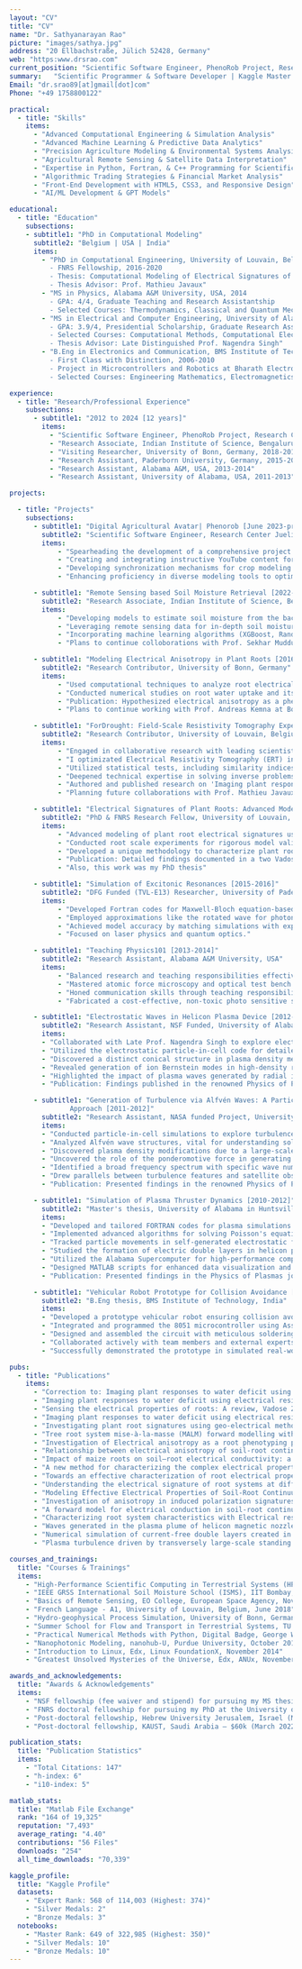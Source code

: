 ```yaml
---
layout: "CV"
title: "CV"
name: "Dr. Sathyanarayan Rao"
picture: "images/sathya.jpg"
address: "20 Ellbachstraße, Jülich 52428, Germany"
web: "https:www.drsrao.com"
current_position: "Scientific Software Engineer, PhenoRob Project, Research Center, Juelich, Germany"
summary:   "Scientific Programmer & Software Developer | Kaggle Master (Top 2%) | Expertise in Computational Simulations, Data Analytics, & Engineering | Silver Kaggle Medals: Random Forest & XGBoost | Proficient: Python, MATLAB, FORTRAN | Frontend Dev: HTML & CSS | PhD: Computational Modeling of Plant Roots | Researcher"
Email: "dr.srao89[at]gmail[dot]com"
Phone: "+49 1758800122"

practical:
  - title: "Skills"
    items:
      - "Advanced Computational Engineering & Simulation Analysis"
      - "Advanced Machine Learning & Predictive Data Analytics"
      - "Precision Agriculture Modeling & Environmental Systems Analysis"
      - "Agricultural Remote Sensing & Satellite Data Interpretation"
      - "Expertise in Python, Fortran, & C++ Programming for Scientific Computing"
      - "Algorithmic Trading Strategies & Financial Market Analysis"
      - "Front-End Development with HTML5, CSS3, and Responsive Design"
      - "AI/ML Development & GPT Models"

educational:
  - title: "Education"
    subsections:
    - subtitle1: "PhD in Computational Modeling"
      subtitle2: "Belgium | USA | India"
      items:
        - "PhD in Computational Engineering, University of Louvain, Belgium, 2020
          - FNRS Fellowship, 2016-2020
          - Thesis: Computational Modeling of Electrical Signatures of Plant Roots
          - Thesis Advisor: Prof. Mathieu Javaux"
        - "MS in Physics, Alabama A&M University, USA, 2014
          - GPA: 4/4, Graduate Teaching and Research Assistantship
          - Selected Courses: Thermodynamics, Classical and Quantum Mechanics, Optics, Laser Physics, Statistical Mechanics, Nanophotonics"
        - "MS in Electrical and Computer Engineering, University of Alabama in Huntsville, USA, 2012
          - GPA: 3.9/4, Presidential Scholarship, Graduate Research Assistantship
          - Selected Courses: Computational Methods, Computational Electromagnetics, Signal Processing, Advanced Radar Engineering, Space Plasma Physics, Stochastic and Random Processes
          - Thesis Advisor: Late Distinguished Prof. Nagendra Singh"
        - "B.Eng in Electronics and Communication, BMS Institute of Technology, Bengaluru, India, 2010
          - First Class with Distinction, 2006-2010
          - Project in Microcontrollers and Robotics at Bharath Electronics Limited
          - Selected Courses: Engineering Mathematics, Electromagnetics, Satellite Communication, Antenna Engineering, Signal Processing, Linear Integrated Circuits"

experience:
  - title: "Research/Professional Experience"
    subsections:
      - subtitle1: "2012 to 2024 [12 years]"
        items:
          - "Scientific Software Engineer, PhenoRob Project, Research Center, Juelich, Germany, 2023-"
          - "Research Associate, Indian Institute of Science, Bengaluru, India, 2022-2023"
          - "Visiting Researcher, University of Bonn, Germany, 2018-2019"
          - "Research Assistant, Paderborn University, Germany, 2015-2016"
          - "Research Assistant, Alabama A&M, USA, 2013-2014"
          - "Research Assistant, University of Alabama, USA, 2011-2013"  

projects:

  - title: "Projects"
    subsections:
      - subtitle1: "Digital Agricultural Avatar| Phenorob [June 2023-present]"  
        subtitle2: "Scientific Software Engineer, Research Center Juelich, Germany" 
        items:
            - "Spearheading the development of a comprehensive project website using Hugo, JavaScript, CSS, and HTML, focusing on enhancing user experience and interactive features for agricultural modeling tools."
            - "Creating and integrating instructive YouTube content for broad audience outreach and training, including screen-recorded tutorials for tool installation and usage, thereby facilitating easier adoption of agricultural models."
            - "Developing synchronization mechanisms for crop modeling tools across various programming languages (Java, Python, C++), including the implementation of Python wrappers to standardize time steps and facilitate efficient coupling processes."
            - "Enhancing proficiency in diverse modeling tools to optimize agricultural practices such as irrigation management, utilizing these tools for varied applications in agriculture to promote sustainable practices."

      - subtitle1: "Remote Sensing based Soil Moisture Retrieval [2022-present]"
        subtitle2: "Research Associate, Indian Institute of Science, Bengaluru, India"
        items:
            - "Developing models to estimate soil moisture from the backscatter signatures in Berambadi Watershed, Karnataka, India."
            - "Leveraging remote sensing data for in-depth soil moisture level analysis."
            - "Incorporating machine learning algorithms (XGBoost, Random Forest) to enhance the accuracy of soil moisture estimations"
            - "Plans to continue colloborations with Prof. Sekhar Muddu at IISc sometime in the future regarding web application development for the usage of farmers in Berambadi watershed."

      - subtitle1: "Modeling Electrical Anisotropy in Plant Roots [2016-2020]"
        subtitle2: "Research Contributor, University of Bonn, Germany"
        items:
            - "Used computational techniques to analyze root electrical signatures in Geo-electric measurements."
            - "Conducted numerical studies on root water uptake and its impact on electrical signatures."
            - "Publication: Hypothesized electrical anisotropy as a phenotyping parameter at a research conference."
            - "Plans to continue working with Prof. Andreas Kemna at Bonn in the future regarding code development."

      - subtitle1: "ForDrought: Field-Scale Resistivity Tomography Experiments [2017-2021]"
        subtitle2: "Research Contributor, University of Louvain, Belgium"
        items:
            - "Engaged in collaborative research with leading scientists at TU Wien and Bonn, gaining in-depth insights into crop imaging using Resistivity Tomography Method."
            - "I optimizated Electrical Resistivity Tomography (ERT) inversions by using information from synthetic experiments or computer simulations."
            - "Utilized statistical tests, including similarity indices, to validate ERT images, enhancing the accuracy and reliability of tomography experiments."
            - "Deepened technical expertise in solving inverse problems specific to tomography experiments, contributing to advancements in agricultural imaging methodologies."
            - "Authored and published research on 'Imaging plant responses to water deficit using electrical resistivity tomography' in the renowned Plant and Soil journal, demonstrating significant findings in the field."
            - "Planning future collaborations with Prof. Mathieu Javaux at Louvain for the publication of pending work related to the ForDrought project, aiming to contribute further to the field."

      - subtitle1: "Electrical Signatures of Plant Roots: Advanced Modeling [2016-2020]"
        subtitle2: "PhD & FNRS Research Fellow, University of Louvain, Belgium"
        items:
            - "Advanced modeling of plant root electrical signatures using finite element analysis."
            - "Conducted root scale experiments for rigorous model validation."
            - "Developed a unique methodology to characterize plant roots' electrical properties."
            - "Publication: Detailed findings documented in a two Vadose zone journal publication."
            - "Also, this work was my PhD thesis"

      - subtitle1: "Simulation of Excitonic Resonances [2015-2016]"
        subtitle2: "DFG Funded (TVL-E13) Researcher, University of Paderborn, Germany"
        items:
            - "Developed Fortran codes for Maxwell-Bloch equation-based simulations of excitonic resonances."
            - "Employed approximations like the rotated wave for photon delay in a two level quantum system."
            - "Achieved model accuracy by matching simulations with experimental data."
            - "Focused on laser physics and quantum optics."

      - subtitle1: "Teaching Physics101 [2013-2014]"
        subtitle2: "Research Assistant, Alabama A&M University, USA"
        items:
            - "Balanced research and teaching responsibilities effectively."
            - "Mastered atomic force microscopy and optical test bench usage for photonics research."
            - "Honed communication skills through teaching responsibilities."
            - "Fabricated a cost-effective, non-toxic photo sensitive substrate for biosensing applications."

      - subtitle1: "Electrostatic Waves in Helicon Plasma Device [2012-2013]"
        subtitle2: "Research Assistant, NSF Funded, University of Alabama in Huntsville, USA"
        items:
        - "Collaborated with Late Prof. Nagendra Singh to explore electrostatic waves in helicon plasma devices."
        - "Utilized the electrostatic particle-in-cell code for detailed analysis."
        - "Discovered a distinct conical structure in plasma density measurements."
        - "Revealed generation of ion Bernstein modes in high-density regions."
        - "Highlighted the impact of plasma waves generated by radial ion beams on plasma plume structure."
        - "Publication: Findings published in the renowned Physics of Plasmas journal."

      - subtitle1: "Generation of Turbulence via Alfvén Waves: A Particle-in-Cell Simulation
               Approach [2011-2012]"
        subtitle2: "Research Assistant, NASA funded Project, University of Alabama in Huntsville, USA"
        items:
        - "Conducted particle-in-cell simulations to explore turbulence caused by Alfvén waves."
        - "Analyzed Alfvén wave structures, vital for understanding solar dynamics."
        - "Discovered plasma density modifications due to a large-scale standing shear Alfvén wave (LS-SAW)."
        - "Uncovered the role of the ponderomotive force in generating non-thermal plasma features."
        - "Identified a broad frequency spectrum with specific wave numbers, hinting at non-local parametric decay."
        - "Drew parallels between turbulence features and satellite observations in space plasmas."
        - "Publication: Presented findings in the renowned Physics of Plasmas journal."

      - subtitle1: "Simulation of Plasma Thruster Dynamics [2010-2012]"
        subtitle2: "Master's thesis, University of Alabama in Huntsville, USA"
        items:
        - "Developed and tailored FORTRAN codes for plasma simulations."
        - "Implemented advanced algorithms for solving Poisson's equations."
        - "Tracked particle movements in self-generated electrostatic fields innovatively."
        - "Studied the formation of electric double layers in helicon plasma devices."
        - "Utilized the Alabama Supercomputer for high-performance computing tasks."
        - "Designed MATLAB scripts for enhanced data visualization and processing."
        - "Publication: Presented findings in the Physics of Plasmas journal."

      - subtitle1: "Vehicular Robot Prototype for Collision Avoidance [2010]"
        subtitle2: "B.Eng thesis, BMS Institute of Technology, India"
        items:
        - "Developed a prototype vehicular robot ensuring collision avoidance."
        - "Integrated and programmed the 8051 microcontroller using Assembly language and HDL Verilog."
        - "Designed and assembled the circuit with meticulous soldering techniques."
        - "Collaborated actively with team members and external experts from Bharath Electronics Ltd."
        - "Successfully demonstrated the prototype in simulated real-world scenarios."

pubs:
  - title: "Publications"
    items:
      - "Correction to: Imaging plant responses to water deficit using electrical resistivity tomography, Plant and Soil, 2021."
      - "Imaging plant responses to water deficit using electrical resistivity tomography (vol 454, pg 261, 2020), PLANT AND SOIL, 2020."
      - "Sensing the electrical properties of roots: A review, Vadose Zone Journal, 2020."
      - "Imaging plant responses to water deficit using electrical resistivity tomography, Plant and Soil, 2020."
      - "Investigating plant root signatures using geo-electrical methods, UCL-Université Catholique de Louvain, 2020."
      - "Tree root system mise-à-la-masse (MALM) forward modelling with explicit representation of root structure, Geophysical Research Abstracts, 2019."
      - "Investigation of Electrical anisotropy as a root phenotyping parameter: Numerical study with root water uptake, Geophysical Research Abstracts, 2019."
      - "Relationship between electrical anisotropy of soil-root continuum and geometrical architecture of root system, NATIONAL SYMPOSIUM FOR APPLIED BIOLOGICAL SCIENCES, 2019."
      - "Impact of maize roots on soil–root electrical conductivity: a simulation study, Vadose zone journal, 2019."
      - "A new method for characterizing the complex electrical properties of root segments, 2018."
      - "Towards an effective characterization of root electrical properties: a spectroscopic approach, 5th International Workshop on Induced Polarization, 2018."
      - "Understanding the electrical signature of root systems at different scales to improve agrogeophysical applications, AGU Fall Meeting Abstracts, 2018."
      - "Modeling Effective Electrical Properties of Soil-Root Continuum to Discriminate Root Traits, AGU Fall Meeting Abstracts, 2018."
      - "Investigation of anisotropy in induced polarization signatures of maize root–soil continuum: A virtual rhizotron study, Poster presented at International Conference on Terrestrial Systems Research, 2018."
      - "A forward model for electrical conduction in soil-root continuum: a virtual rhizotron study, 4th International Workshop on Geoelectrical Monitoring (GELMON), 2017."
      - "Characterizing root system characteristics with Electrical resistivity Tomography: a virtual rhizotron simulation, EGU General Assembly Conference Abstracts, 2017."
      - "Waves generated in the plasma plume of helicon magnetic nozzle, Physics of Plasmas, 2013."
      - "Numerical simulation of current-free double layers created in a helicon plasma device, Physics of Plasmas, 2012"
      - "Plasma turbulence driven by transversely large-scale standing shear Alfvén waves, Physics of Plasmas, 2012."

courses_and_trainings:
  title: "Courses & Trainings"
  items:
    - "High-Performance Scientific Computing in Terrestrial Systems (HPSC TerrSys) Fall School, University of Bonn, Sept 2023"
    - "IEEE GRSS International Soil Moisture School (ISMS), IIT Bombay, March 2023"
    - "Basics of Remote Sensing, EO College, European Space Agency, Nov. 2022"
    - "French Language - A1, University of Louvain, Belgium, June 2018"
    - "Hydro-geophysical Process Simulation, University of Bonn, Germany, June 2018"
    - "Summer School for Flow and Transport in Terrestrial Systems, TU Clausthal, Germany, September 2016"
    - "Practical Numerical Methods with Python, Digital Badge, George Washington University, December 2014"
    - "Nanophotonic Modeling, nanohub-U, Purdue University, October 2014"
    - "Introduction to Linux, Edx, Linux FoundationX, November 2014"
    - "Greatest Unsolved Mysteries of the Universe, Edx, ANUx, November 2014"

awards_and_acknowledgements:
  title: "Awards & Acknowledgements"
  items:
    - "NSF fellowship (fee waiver and stipend) for pursuing my MS thesis at the University of Alabama in Huntsville (2011 to 2012)  [accepted]."
    - "FNRS doctoral fellowship for pursuing my PhD at the University of Louvain, Belgium (2016 to 2020) [accepted]."
    - "Post-doctoral fellowship, Hebrew University Jerusalem, Israel (March 2022) [could not accept]."
    - "Post-doctoral fellowship, KAUST, Saudi Arabia – $60k (March 2022) [could not accept]."

publication_stats:
  title: "Publication Statistics"
  items:
    - "Total Citations: 147"
    - "h-index: 6"
    - "i10-index: 5"

matlab_stats:
  title: "Matlab File Exchange"
  rank: "164 of 19,325"
  reputation: "7,493"
  average_rating: "4.40"
  contributions: "56 Files"
  downloads: "254"
  all_time_downloads: "70,339"

kaggle_profile:
  title: "Kaggle Profile"
  datasets:
    - "Expert Rank: 568 of 114,003 (Highest: 374)"
    - "Silver Medals: 2"
    - "Bronze Medals: 3"
  notebooks:
    - "Master Rank: 649 of 322,985 (Highest: 350)"
    - "Silver Medals: 10"
    - "Bronze Medals: 10"
---
```


